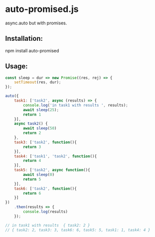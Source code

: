 auto-promised.js
================

async.auto but with promises.

Installation:
-------------
npm install auto-promised

Usage:
------
``` js
const sleep = dur => new Promise((res, rej) => {
	setTimeout(res, dur);
});

auto({
    task1: ['task2', async (results) => {
        console.log('in task1 with results ', results);
        await sleep(25);
        return 1
    }],
    async task2() {
        await sleep(50)
        return 2
    },
    task3: ['task2', function(){
        return 3
    }],
    task4: ['task1', 'task2', function(){
        return 4
    }],
    task5: ['task2', async function(){
        await sleep(0)
        return 5
    }],
    task6: ['task2', function(){
        return 6
    }]
})
    .then(results => {
        console.log(results)
    });

// in task1 with results  { task2: 2 }
// { task2: 2, task3: 3, task6: 6, task5: 5, task1: 1, task4: 4 }
```


